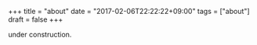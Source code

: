 +++
title = "about"
date = "2017-02-06T22:22:22+09:00"
tags = ["about"]
draft = false
+++

under construction.
